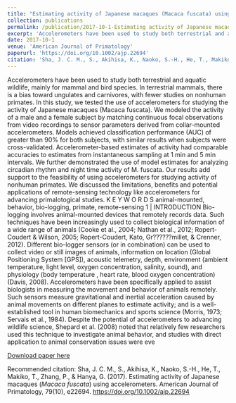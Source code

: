 ```yaml
---
title: "Estimating activity of Japanese macaques (Macaca fuscata) using accelerometers"
collection: publications
permalink: /publication/2017-10-1-Estimating activity of Japanese macaques (Macaca fuscata) using accelerometers
excerpt: 'Accelerometers have been used to study both terrestrial and aquatic wildlife, mainly for mammal and bird species. In terrestrial mammals, there is a bias toward ungulates and carnivores, with fewer studies on nonhuman primates. In this study, we tested the use of accelerometers for studying the activity of Japanese macaques (Macaca fuscata). We modeled the activity of a male and a female subject by matching continuous focal observations from video recordings to sensor parameters derived from collar-mounted accelerometers. Models achieved classification performance (AUC) of greater than 90% for both subjects, with similar results when subjects were cross-validated. Accelerometer-based estimates of activity had comparable accuracies to estimates from instantaneous sampling at 1 min and 5 min intervals. We further demonstrated the use of model estimates for analyzing circadian rhythm and night time activity of M. fuscata. Our results add support to the feasibility of using accelerometers for studying activity of nonhuman primates. We discussed the limitations, benefits and potential applications of remote-sensing technology like accelerometers for advancing primalotogical studies. K E Y W O R D S animal-mounted, behavior, bio-logging, primate, remote-sensing 1 | INTRODUCTION Bio-logging involves animal-mounted devices that remotely records data. Such techniques have been increasingly used to collect biological information of a wide range of animals (Cooke et al., 2004; Nathan et al., 2012; Ropert-Coudert &amp; Wilson, 2005; Ropert-Coudert, Kato, Gr??????millet, &amp; Crenner, 2012). Different bio-logger sensors (or in combination) can be used to collect video or still images of animals, information on location (Global Positioning System [GPS]), acoustic telemetry, depth, environment (ambient temperature, light level, oxygen concentration, salinity, sound), and physiology (body temperature , heart rate, blood oxygen concentration) (Davis, 2008). Accelerometers have been specifically applied to assist biologists in measuring the movement and behavior of animals remotely. Such sensors measure gravitational and inertial acceleration caused by animal movements on different planes to estimate activity; and is a well-established tool in human biomechanics and sports science (Morris, 1973; Servais et al., 1984). Despite the potential of accelerometers to advancing wildlife science, Shepard et al. (2008) noted that relatively few researchers used this technique to investigate animal behavior, and studies with direct application to animal conservation issues were eve'
date: 2017-10-1
venue: 'American Journal of Primatology'
paperurl: 'https://doi.org/10.1002/ajp.22694'
citation: 'Sha, J. C. M., S., Akihisa, K., Naoko, S.-H., He, T., Makiko, T., Zhang, P., &amp; Hanya, G. (2017). Estimating activity of Japanese macaques (<i>Macaca fuscata</i>) using accelerometers. American Journal of Primatology, 79(10), e22694. https://doi.org/10.1002/ajp.22694'
---
```

Accelerometers have been used to study both terrestrial and aquatic wildlife, mainly for mammal and bird species. In terrestrial mammals, there is a bias toward ungulates and carnivores, with fewer studies on nonhuman primates. In this study, we tested the use of accelerometers for studying the activity of Japanese macaques (Macaca fuscata). We modeled the activity of a male and a female subject by matching continuous focal observations from video recordings to sensor parameters derived from collar-mounted accelerometers. Models achieved classification performance (AUC) of greater than 90% for both subjects, with similar results when subjects were cross-validated. Accelerometer-based estimates of activity had comparable accuracies to estimates from instantaneous sampling at 1 min and 5 min intervals. We further demonstrated the use of model estimates for analyzing circadian rhythm and night time activity of M. fuscata. Our results add support to the feasibility of using accelerometers for studying activity of nonhuman primates. We discussed the limitations, benefits and potential applications of remote-sensing technology like accelerometers for advancing primalotogical studies. K E Y W O R D S animal-mounted, behavior, bio-logging, primate, remote-sensing 1 | INTRODUCTION Bio-logging involves animal-mounted devices that remotely records data. Such techniques have been increasingly used to collect biological information of a wide range of animals (Cooke et al., 2004; Nathan et al., 2012; Ropert-Coudert &amp; Wilson, 2005; Ropert-Coudert, Kato, Gr??????millet, &amp; Crenner, 2012). Different bio-logger sensors (or in combination) can be used to collect video or still images of animals, information on location (Global Positioning System [GPS]), acoustic telemetry, depth, environment (ambient temperature, light level, oxygen concentration, salinity, sound), and physiology (body temperature , heart rate, blood oxygen concentration) (Davis, 2008). Accelerometers have been specifically applied to assist biologists in measuring the movement and behavior of animals remotely. Such sensors measure gravitational and inertial acceleration caused by animal movements on different planes to estimate activity; and is a well-established tool in human biomechanics and sports science (Morris, 1973; Servais et al., 1984). Despite the potential of accelerometers to advancing wildlife science, Shepard et al. (2008) noted that relatively few researchers used this technique to investigate animal behavior, and studies with direct application to animal conservation issues were eve

[Download paper here](https://doi.org/10.1002/ajp.22694)

Recommended citation: Sha, J. C. M., S., Akihisa, K., Naoko, S.-H., He, T., Makiko, T., Zhang, P., & Hanya, G. (2017). Estimating activity of Japanese macaques (<i>Macaca fuscata</i>) using accelerometers. American Journal of Primatology, 79(10), e22694. https://doi.org/10.1002/ajp.22694